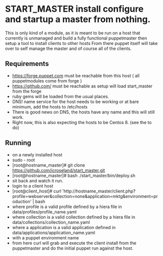 # START_MASTER install configure and startup a master from nothing.


This is only kind of a module, as it is meant to be run on a host that currently is unmanaged and build a fully functional puppetmaster then setup a tool to install clients to other hosts  From there puppet itself will take over to self manage the master and of course all of the clients.

## Requirements

*  https://forge.puppet.com must be reachable from this host ( all puppetmodules come from forge )
*  https://github.com/ must be reachable as setup will load start_master from the forge
*  ruby gems will be loaded from the usual places. 
*  DNS! name service for the host needs to be working or at bare minimum, add the hosts to /etc/hosts
*  There is good news on DNS, the hosts have any name and this will still work.
*  Right now, this is also expecting the hosts to be Centos 8.  (see the to do)

## Running
*  on a newly installed host 
*  sudo - root
*  [root@hostname_master]#  git clone https://github.com/icroseland/start_master.git
*  [root@hostname_master]#  bash ./start_master/bin/deploy.sh
*  sit back and watch it run.  
*  login to a client host
*  [root@client_host]#   curl 'http://hostname_master/client.php?profile=webserver&collection=none&application=mktg&environment=production'  | bash
*  where profile is a valid profile defined by a hiera file in data/profiles/profile_name.yaml
*  where collection is a valid collection defined by a hiera file in data/collections/collection_name.yaml
*  where a application is a valid application defined in data/applications/application_name.yaml
*  with a puppet environment name
*  from here curl will grab and execute the client install from the puppetmaster and do the initial puppet run against the host.


